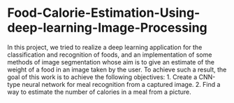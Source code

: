 # Food-Calorie-Estimation-Using-deep-learning-Image-Processing
In this project, we tried to realize a deep learning application for the classification and recognition of foods, and an implementation of some methods of image segmentation whose aim is to give an estimate of the weight of a food in an image taken by the user. To achieve such a result, the goal of this work is to achieve the following objectives: 1. Create a CNN-type neural network for meal recognition from a captured image. 2. Find a way to estimate the number of calories in a meal from a picture.
